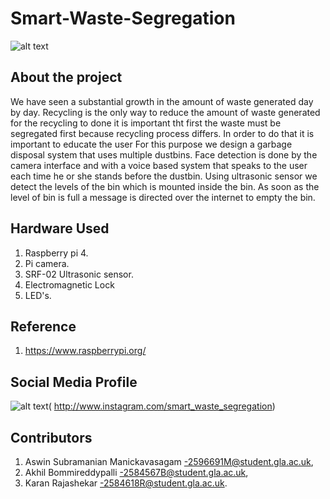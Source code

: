 
# Smart-Waste-Segregation


![alt text](https://assets.telegraphindia.com/telegraph/9ca10d94-d495-48ec-be03-09186c3158aa.jpg)

## About the project

We have seen a substantial growth in the amount of waste generated day by day. Recycling is the only way to reduce the amount of waste generated for the recycling to done it is important tht first the waste must be segregated first because recycling process differs.
In order to do that it is important to educate the user For this purpose we design a garbage disposal system that uses multiple dustbins. Face detection is done by the camera interface and with a voice based system that speaks to the user each time he or she stands before the dustbin.
Using ultrasonic sensor we detect the levels of the bin which is mounted inside the bin. As soon as the level of bin is full a  message is directed over the internet to empty the bin.

## Hardware Used

1. Raspberry pi 4.
2. Pi camera.
3. SRF-02 Ultrasonic sensor.
4. Electromagnetic Lock
5. LED's.

## Reference 

1. https://www.raspberrypi.org/

##                                                                   Social Media Profile
![alt text](https://user-images.githubusercontent.com/41875477/115226781-8994b780-a107-11eb-84e6-3bec9052691b.png)( http://www.instagram.com/smart_waste_segregation)

## Contributors

1. Aswin Subramanian Manickavasagam -2596691M@student.gla.ac.uk,
2. Akhil Bommireddypalli -2584567B@student.gla.ac.uk,
3. Karan Rajashekar -2584618R@student.gla.ac.uk.


 
